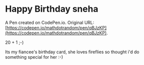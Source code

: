 # Happy Birthday sneha

A Pen created on CodePen.io. Original URL: [https://codepen.io/mathdotrandom/pen/qBJzKP](https://codepen.io/mathdotrandom/pen/qBJzKP).

20 + 1 ;-)

Its my fiancee's birthday card, she loves fireflies so thought i'd do something special for her :-)
